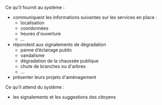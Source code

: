Ce qu'il fournit au système :
- communiquent les informations suivantes sur les services en place :
  - localisation
  - coordonnées
   - heures d'ouverture
   - ...
- répondent aux signalements de dégradation
  - panne d’éclairage public
  - vandalisme
  - dégradation de la chaussée publique
  - chute de branches ou d'arbres
  - ...
- présenter leurs projets d'aménagement

Ce qu'il attend du système :
  - les signalements et les suggestions des citoyens
